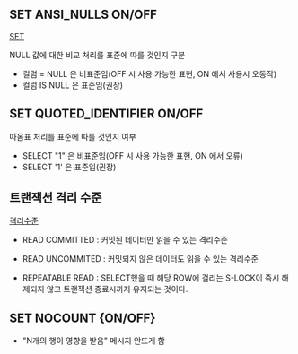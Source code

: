 ## SET ANSI_NULLS ON/OFF 

[SET](https://blog.naver.com/PostView.naver?isHttpsRedirect=true&blogId=kimaudgml&logNo=90118652591)   

NULL 값에 대한 비교 처리를 표준에 따를 것인지 구분   
  - 컬럼 = NULL 은 비표준임(OFF 시 사용 가능한 표현, ON 에서 사용시 오동작)
  - 컬럼 IS NULL 은 표준임(권장)

## SET QUOTED_IDENTIFIER ON/OFF

   따옴표 처리를 표준에 따를 것인지 여부   
  - SELECT "1" 은 비표준임(OFF 시 사용 가능한 표현, ON 에서 오류)
  - SELECT '1' 은 표준임(권장)

   
   
## 트랜잭션 격리 수준   

[격리수준](https://kuaaan.tistory.com/98)   

- READ COMMITTED : 커밋된 데이터만 읽을 수 있는 격리수준

- READ UNCOMMITED : 커밋되지 않은 데이터도 읽을 수 있는 격리수준

- REPEATABLE READ : SELECT했을 때 해당 ROW에 걸리는 S-LOCK이 즉시 해제되지 않고 트랜잭션 종료시까지 유지되는 것이다.

## SET NOCOUNT {ON/OFF}

- "N개의 행이 영향을 받음" 메시지 안뜨게 함